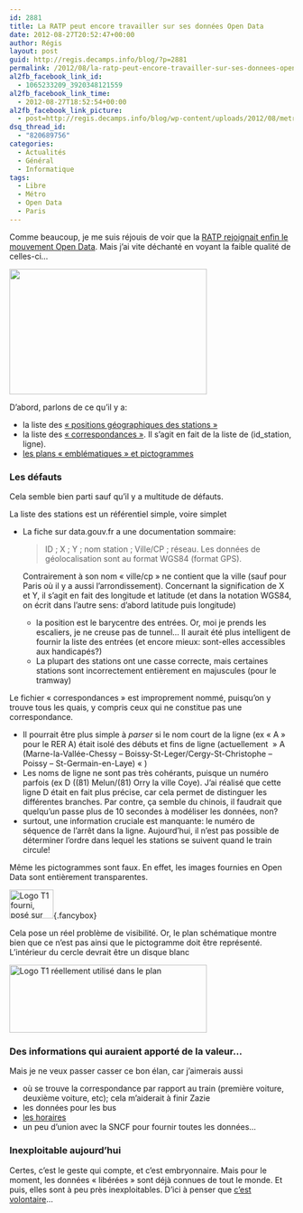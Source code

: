 ```yaml
---
id: 2881
title: La RATP peut encore travailler sur ses données Open Data
date: 2012-08-27T20:52:47+00:00
author: Régis
layout: post
guid: http://regis.decamps.info/blog/?p=2881
permalink: /2012/08/la-ratp-peut-encore-travailler-sur-ses-donnees-open-data/
al2fb_facebook_link_id:
  - 1065233209_3920348121559
al2fb_facebook_link_time:
  - 2012-08-27T18:52:54+00:00
al2fb_facebook_link_picture:
  - post=http://regis.decamps.info/blog/wp-content/uploads/2012/08/metro_fail-350x222.png
dsq_thread_id:
  - "820689756"
categories:
  - Actualités
  - Général
  - Informatique
tags:
  - Libre
  - Métro
  - Open Data
  - Paris
---
```

Comme beaucoup, je me suis réjouis de voir que la [RATP rejoignait enfin le mouvement Open Data](http://www.ratp.fr/fr/ratp/r_70350/open-data/). Mais j&rsquo;ai vite déchanté en voyant la faible qualité de celles-ci&#8230;
  
<!--more-->


  
[<img src="http://regis.decamps.info/blog/wp-content/uploads/2012/08/metro_fail-350x222.png" alt="" title="L&#039;échec de la RATP pour libérer des données" width="350" height="222" class="alignright size-medium wp-image-2886" srcset="http://regis.decamps.info/blog/wp-content/uploads/2012/08/metro_fail-350x222.png 350w, http://regis.decamps.info/blog/wp-content/uploads/2012/08/metro_fail-471x300.png 471w, http://regis.decamps.info/blog/wp-content/uploads/2012/08/metro_fail.png 716w" sizes="(max-width: 350px) 100vw, 350px" />](http://regis.decamps.info/blog/wp-content/uploads/2012/08/metro_fail.png)
  
D&rsquo;abord, parlons de ce qu&rsquo;il y a:

  * la liste des [« positions géographiques des stations »](http://www.data.gouv.fr/donnees/view/Positions-g%C3%A9ographiques-des-stations-du-r%C3%A9seau-ferr%C3%A9-RATP-564122?xtmc=R%C3%A9gie%20autonome%20des%20transports%20parisiens%20%28RATP%29&xtcr=4?xtmc=R%C3%A9gie%20autonome%20des%20transports%20parisiens%20%28RATP%29&xtcr=4)
  * la liste des [« correspondances »](http://www.data.gouv.fr/donnees/view/Correspondances-stations-lignes-sur-le-r%C3%A9seau-ferr%C3%A9-RATP-564124?xtmc=R%C3%A9gie%20autonome%20des%20transports%20parisiens%20%28RATP%29&xtcr=2). Il s&rsquo;agit en fait de la liste de (id_station, ligne).
  * [les plans « emblématiques » et pictogrammes](http://www.ratp.fr/fr/ratp/r_70350/open-data/)

### Les défauts

Cela semble bien parti sauf qu&rsquo;il y a multitude de défauts.

La liste des stations est un référentiel simple, voire simplet 

  * La fiche sur data.gouv.fr a une documentation sommaire:
  
    > ID ; X ; Y ; nom station ; Ville/CP ; réseau. Les données de géolocalisation sont au format WGS84 (format GPS).
    
    Contrairement à son nom « ville/cp » ne contient que la ville (sauf pour Paris où il y a aussi l&rsquo;arrondissement). Concernant la signification de X et Y, il s&rsquo;agit en fait des longitude et latitude (et dans la notation WGS84, on écrit dans l&rsquo;autre sens: d&rsquo;abord latitude puis longitude) </li> 
    
      * la position est le barycentre des entrées. Or, moi je prends les escaliers, je ne creuse pas de tunnel&#8230; Il aurait été plus intelligent de fournir la liste des entrées (et encore mieux: sont-elles accessibles aux handicapés?)
      * La plupart des stations ont une casse correcte, mais certaines stations sont incorrectement entièrement en majuscules (pour le tramway)</ul> 
    
    Le fichier « correspondances » est improprement nommé, puisqu&rsquo;on y trouve tous les quais, y compris ceux qui ne constitue pas une correspondance.
    
      * Il pourrait être plus simple à _parser_ si le nom court de la ligne (ex « A » pour le RER A) était isolé des débuts et fins de ligne (actuellement  » A (Marne-la-Vallée-Chessy &#8211; Boissy-St-Leger/Cergy-St-Christophe &#8211; Poissy &#8211; St-Germain-en-Laye) « )
      * Les noms de ligne ne sont pas très cohérants, puisque un numéro parfois (ex D ((81) Melun/(81) Orry la ville Coye). J&rsquo;ai réalisé que cette ligne D était en fait plus précise, car cela permet de distinguer les différentes branches. Par contre, ça semble du chinois, il faudrait que quelqu&rsquo;un passe plus de 10&nbsp;secondes à modéliser les données, non?
      * surtout, une information cruciale est manquante: le numéro de séquence de l&rsquo;arrêt dans la ligne. Aujourd&rsquo;hui, il n&rsquo;est pas possible de déterminer l&rsquo;ordre dans lequel les stations se suivent quand le train circule!
    
    Même les pictogrammes sont faux. En effet, les images fournies en Open Data sont entièrement transparentes.
  
    [<img src="http://regis.decamps.info/blog/wp-content/uploads/2012/08/Logo-T1-open-data.png" alt="Logo T1 fourni, posé sur mon bureau" title="Logo T1 open data" width="78" height="51" class="alignnone size-full wp-image-2884" />](http://regis.decamps.info/blog/wp-content/uploads/2012/08/Logo-T1-open-data.png){.fancybox}
  
    Cela pose un réel problème de visibilité. Or, le plan schématique montre bien que ce n&rsquo;est pas ainsi que le pictogramme doit être représenté. L&rsquo;intérieur du cercle devrait être un disque blanc
  
    [<img src="http://regis.decamps.info/blog/wp-content/uploads/2012/08/Logo-T1-réel-350x120.png" alt="Logo T1 réellement utilisé dans le plan" title="Logo T1 réel" width="350" height="120" class="alignnone size-medium wp-image-2885" srcset="http://regis.decamps.info/blog/wp-content/uploads/2012/08/Logo-T1-réel-350x120.png 350w, http://regis.decamps.info/blog/wp-content/uploads/2012/08/Logo-T1-réel.png 357w" sizes="(max-width: 350px) 100vw, 350px" />](http://regis.decamps.info/blog/wp-content/uploads/2012/08/Logo-T1-réel.png)
    
    ### Des informations qui auraient apporté de la valeur&#8230;
    
    Mais je ne veux passer casser ce bon élan, car j&rsquo;aimerais aussi
    
      * où se trouve la correspondance par rapport au train (première voiture, deuxième voiture, etc); cela m&rsquo;aiderait à finir Zazie
      * les données pour les bus
      * [les horaires](http://www.lepoint.fr/chroniqueurs-du-point/guerric-poncet/la-ratp-ouvre-un-peu-ses-donnees-08-08-2012-1494227_506.php "La RATP oublie les horaires")
      * un peu d&rsquo;union avec la SNCF pour fournir toutes les données&#8230;
    
    ### Inexploitable aujourd&rsquo;hui
    
    Certes, c&rsquo;est le geste qui compte, et c&rsquo;est embryonnaire. Mais pour le moment, les données « libérées » sont déjà connues de tout le monde. Et puis, elles sont à peu près inexploitables. D&rsquo;ici à penser que [c&rsquo;est volontaire](http://www.rudebaguette.com/2012/08/17/open-data-baby-steps-for-the-parisian-mass-transit-system/ "RATP makes a baby step towardsopen data (en)")&#8230;